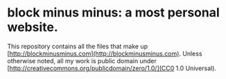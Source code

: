 block minus minus: a most personal website.
==================================

This repository contains all the files that make up [http://blockminusminus.com](http://blockminusminus.com). Unless otherwise noted, all my work is public domain under [http://creativecommons.org/publicdomain/zero/1.0/](CC0 1.0 Universal).